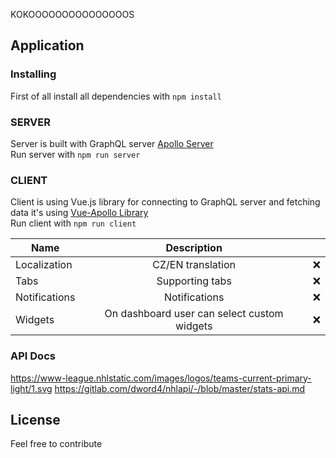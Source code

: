 KOKOOOOOOOOOOOOOOOS

## Application

### Installing
First of all install all dependencies with `npm install`

### SERVER
Server is built with GraphQL server [Apollo Server](https://www.apollographql.com/docs/apollo-server/) <br>
Run server with `npm run server`

### CLIENT
Client is using Vue.js library for connecting to GraphQL server and fetching data it's using [Vue-Apollo Library](https://apollo.vuejs.org/) <br>
Run client with	`npm run client`



| Name        	| Description   | 	|
| ------------- |:-------------:| -----:|
| Localization | CZ/EN translation    |    ❌ |
| Tabs      | Supporting tabs      | ❌ |
| Notifications      | Notifications      | ❌ |
| Widgets | On dashboard user can select custom widgets     |    ❌ |

### API Docs
https://www-league.nhlstatic.com/images/logos/teams-current-primary-light/1.svg
https://gitlab.com/dword4/nhlapi/-/blob/master/stats-api.md


## License
Feel free to contribute
